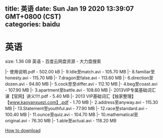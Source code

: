 
title: 英语
date: Sun Jan 19 2020 13:39:07 GMT+0800 (CST)    
categories: baidu
---

# 英语
size: 1.36 GB
 英语 - 百度云网盘资源 - 大力盘搜索
 
|- 使用说明.pdf - 502.00 kB
|- 9.Idle至match.avi - 105.70 MB
|- 8.familiar至honesty.avi - 115.70 MB
|- 7.dragon至false.avi - 113.60 MB
|- 6.direction至dozen.avi - 94.80 MB
|- 5.cock至至differ.avi - 112.10 MB
|- 4.beg至coast.avi - 107.90 MB
|- 3.apartment至battle.avi - 108.60 MB
|- 2013VIP专属基础词汇课【官网】讲义!!!!.pdf - 5.40 MB
|- 2013 VIP基础词汇【独家整理】【www.kaoyanxuezi.com】.pdf - 1.70 MB
|- 2.address至anyway.avi - 115.30 MB
|- 13.Statement至youthful.avi - 77.90 MB
|- 12.race至standard.avi - 100.40 MB
|- 11.ounce至quiz.avi - 104.70 MB
|- 10.mathematical至original.avi - 76.30 MB
|- 1.able至actual.avi - 118.20 MB

[How to download](https://bpcam.bemobtrk.com/go/2ceec3aa-1ca2-46d6-b9ff-aaa5c184517c?jno=3140)